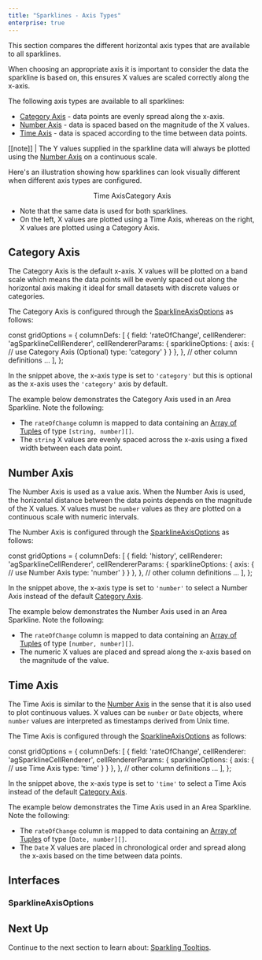 ```yaml
---
title: "Sparklines - Axis Types"
enterprise: true
---
```


This section compares the different horizontal axis types that are available to all sparklines.

When choosing an appropriate axis it is important to consider the data the sparkline is based on, this ensures X values
are scaled correctly along the x-axis.

The following axis types are available to all sparklines:

- [Category Axis](/sparklines-axis-types/#category-axis) - data points are evenly spread along the x-axis.
- [Number Axis](/sparklines-axis-types/#number-axis) - data is spaced based on the magnitude of the X values.
- [Time Axis](/sparklines-axis-types/#time-axis) - data is spaced according to the time between data points.

[[note]]
| The Y values supplied in the sparkline data will always be plotted using the [Number Axis](/sparklines-axis-types/#number-axis) on a continuous scale.

Here's an illustration showing how sparklines can look visually different when different axis types are configured.

<div style="display: flex; justify-content: center;">
    <image-caption src="resources/time-axis.png" alt="Time axis" width="250px" constrained="true">Time Axis</image-caption>
    <image-caption src="resources/category-axis.png" alt="Category axis" width="250px" constrained="true">Category Axis</image-caption>
</div>

- Note that the same data is used for both sparklines.
- On the left, X values are plotted using a Time Axis, whereas on the right, X values are plotted using a Category Axis.

## Category Axis

The Category Axis is the default x-axis. X values will be plotted on a band scale which means the data points
will be evenly spaced out along the horizontal axis making it ideal for small datasets with discrete values or
categories.

The Category Axis is configured through the [SparklineAxisOptions](/sparklines-axis-types/#sparklineaxisoptions) as follows:

<snippet>
const gridOptions = {
    columnDefs: [
        {
            field: 'rateOfChange',
            cellRenderer: 'agSparklineCellRenderer',
            cellRendererParams: {
                sparklineOptions: {
                    axis: {
                        // use Category Axis (Optional)
                        type: 'category'
                    }
                }
            },
        },
        // other column definitions ...
    ],
};
</snippet>

In the snippet above, the x-axis type is set to `'category'` but this is optional as the x-axis uses the `'category'` axis by default.

The example below demonstrates the Category Axis used in an Area Sparkline. Note the following:

- The `rateOfChange` column is mapped to data containing an [Array of Tuples](/sparklines-data/#array-of-tuples) of type `[string, number][]`.
- The `string` X values are evenly spaced across the x-axis using a fixed width between each data point.

<grid-example title='Sparkline Category Axis' name='sparkline-category-axis' type='generated' options='{ "enterprise": true, "exampleHeight": 510, "modules": ["clientside", "sparklines"] }'></grid-example>

## Number Axis

The Number Axis is used as a value axis. When the Number Axis is used, the horizontal distance between the data points
depends on the magnitude of the X values. X values must be `number` values as they are plotted on a continuous scale
with numeric intervals.

The Number Axis is configured through the [SparklineAxisOptions](/sparklines-axis-types/#sparklineaxisoptions) as follows:

<snippet>
const gridOptions = {
    columnDefs: [
        {
            field: 'history',
            cellRenderer: 'agSparklineCellRenderer',
            cellRendererParams: {
                sparklineOptions: {
                    axis: {
                        // use Number Axis
                        type: 'number'
                    }
                }
            },
        },
        // other column definitions ...
    ],
};
</snippet>

In the snippet above, the x-axis type is set to `'number'` to select a Number Axis instead of the default
[Category Axis](/sparklines-axis-types/#category-axis).

The example below demonstrates the Number Axis used in an Area Sparkline. Note the following:

- The `rateOfChange` column is mapped to data containing an [Array of Tuples](/sparklines-data/#array-of-tuples) of type `[number, number][]`.
- The numeric X values are placed and spread along the x-axis based on the magnitude of the value.

<grid-example title='Sparkline Number Axis' name='sparkline-number-axis' type='generated' options='{ "enterprise": true, "exampleHeight": 510, "modules": ["clientside", "sparklines"] }'></grid-example>

## Time Axis

The Time Axis is similar to the [Number Axis](/sparklines-axis-types/#number-axis) in the sense that it is also used
to plot continuous values. X values can be `number` or `Date` objects, where `number` values are interpreted as
timestamps derived from Unix time.

The Time Axis is configured through the [SparklineAxisOptions](/sparklines-axis-types/#sparklineaxisoptions) as follows:

<snippet>
const gridOptions = {
    columnDefs: [
        {
            field: 'rateOfChange',
            cellRenderer: 'agSparklineCellRenderer',
            cellRendererParams: {
                sparklineOptions: {
                    axis: {
                        // use Time Axis
                        type: 'time'
                    }
                }
            },
        },
        // other column definitions ...
    ],
};
</snippet>

In the snippet above, the x-axis type is set to `'time'` to select a Time Axis instead of the default
[Category Axis](/sparklines-axis-types/#category-axis).

The example below demonstrates the Time Axis used in an Area Sparkline. Note the following:

- The `rateOfChange` column is mapped to data containing an [Array of Tuples](/sparklines-data/#array-of-tuples) of type `[Date, number][]`.
- The `Date` X values are placed in chronological order and spread along the x-axis based on the time between data points.

<grid-example title='Sparkline Time Axis' name='sparkline-time-axis' type='generated' options='{ "enterprise": true, "exampleHeight": 510, "modules": ["clientside", "sparklines"] }'></grid-example>

## Interfaces

### SparklineAxisOptions

<api-documentation source='sparklines-axis-types/resources/sparkline-axis-api.json' section='SparklineAxisOptions'></api-documentation>

## Next Up

Continue to the next section to learn about: [Sparkling Tooltips](/sparklines-tooltips/).
